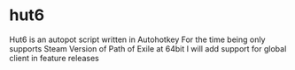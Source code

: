 # hut6  

Hut6 is an autopot script written in Autohotkey
For the time being only supports Steam Version of Path of Exile at 64bit
I will add support for global client in feature releases





